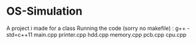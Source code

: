 # OS-Simulation
A project i made for a class
Running the code (sorry no makefile) : 
g++ -std=c++11 main.cpp printer.cpp hdd.cpp memory.cpp pcb.cpp cpu.cpp
